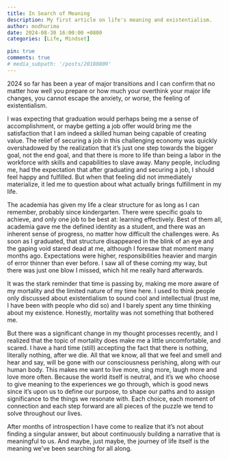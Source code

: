 ```yaml
---
title: In Search of Meaning
description: My first article on life's meaning and existentialism.
author: modhurima
date: 2024-08-30 16:00:00 +0800
categories: [Life, Mindset]

pin: true
comments: true
# media_subpath: '/posts/20180809'
---
```


2024 so far has been a year of major transitions and I can confirm that no matter how well you prepare or how much your overthink your major life changes, you cannot escape the anxiety, or worse, the feeling of existentialism. 

I was expecting that graduation would perhaps being me a sense of accomplishment, or maybe getting a job offer would bring me the satisfaction that I am indeed a skilled human being capable of creating value. The relief of securing a job in this challenging economy was quickly overshadowed by the realization that it’s just one step towards the bigger goal, not the end goal, and that there is more to life than being a labor in the workforce with skills and capabilities to slave away. Many people, including me, had the expectation that after graduating and securing a job, I should feel happy and fulfilled. But when that feeling did not immediately materialize, it led me to question about what actually brings fulfillment in my life.

The academia has given my life a clear structure for as long as I can remember, probably since kindergarten. There were specific goals to achieve, and only one job to be best at: learning effectively. Best of them all, academia gave me the defined identity as a student, and there was an inherent sense of progress, no matter how difficult the challenges were. As soon as I graduated, that structure disappeared in the blink of an eye and the gaping void stared dead at me, although I foresaw that moment many months ago. Expectations were higher, responsibilities heavier and margin of error thinner than ever before. I saw all of these coming my way, but there was just one blow I missed, which hit me really hard afterwards. 

It was the stark reminder that time is passing by, making me more aware of my mortality and the limited nature of my time here. I used to think people only discussed about existentialism to sound cool and intellectual (trust me, I have been with people who did so) and I barely spent any time  thinking about my existence. Honestly, mortality was not something that bothered me. 

But there was a significant change in my thought processes recently, and I realized that the topic of mortality does make me a little uncomfortable, and scared. I have a hard time (still) accepting the fact that there is nothing, literally nothing, after we die. All that we know, all that we feel and smell and hear and say, will be gone with our consciousness perishing, along with our human body.  This makes me want to live more, sing more, laugh more and love more often. Because the world itself is neutral, and it’s we who choose to give meaning to the experiences we go through, which is good news since it’s upon us to define our purpose, to shape our paths and to assign significance to the things we resonate with. Each choice, each moment of connection and each step forward are all pieces of the puzzle we tend to solve throughout our lives. 

After months of introspection I have come to realize that it’s not about finding a singular answer, but about continuously building a narrative that is meaningful to us. And maybe, just maybe, the journey of life itself is the meaning we've been searching for all along.
